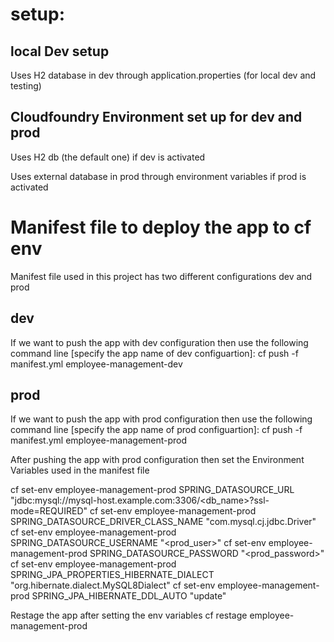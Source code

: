 
# setup:

## local Dev setup

Uses H2 database in dev through application.properties (for local dev and testing)

## Cloudfoundry Environment set up for dev and prod

Uses H2 db (the default one) if dev is activated

Uses external database in prod through environment variables if prod is activated


# Manifest file to deploy the app to cf env
Manifest file used in this project has two different configurations dev and prod

## dev
If we want to push the app with dev configuration then use the following command line [specify the app name of dev configuartion]:
cf push -f manifest.yml employee-management-dev

## prod
If we want to push the app with prod configuration then use the following command line [specify the app name of prod configuartion]:
cf push -f manifest.yml employee-management-prod

After pushing the app with prod configuration then set the Environment Variables used in the manifest file

cf set-env employee-management-prod SPRING_DATASOURCE_URL "jdbc:mysql://mysql-host.example.com:3306/<db_name>?ssl-mode=REQUIRED"
cf set-env employee-management-prod SPRING_DATASOURCE_DRIVER_CLASS_NAME "com.mysql.cj.jdbc.Driver"
cf set-env employee-management-prod SPRING_DATASOURCE_USERNAME "<prod_user>"
cf set-env employee-management-prod SPRING_DATASOURCE_PASSWORD "<prod_password>"
cf set-env employee-management-prod SPRING_JPA_PROPERTIES_HIBERNATE_DIALECT "org.hibernate.dialect.MySQL8Dialect"
cf set-env employee-management-prod SPRING_JPA_HIBERNATE_DDL_AUTO "update"

Restage the app after setting the env variables
cf restage employee-management-prod











